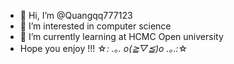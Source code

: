 - 👋 Hi, I’m @Quangqq777123
- 👀 I’m interested in computer science
- 🌱 I’m currently learning at HCMC Open university
- Hope you enjoy !!! ☆*: .｡. o(≧▽≦)o .｡.:*☆

<!---
Quangqq777123/Quangqq777123 is a ✨ special ✨ repository because its `README.md` (this file) appears on your GitHub profile.
You can click the Preview link to take a look at your changes.
--->
